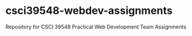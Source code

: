 # csci39548-webdev-assignments
Repository for CSCI 39548 Practical Web Development Team Assignments
